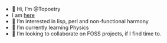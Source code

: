 - 👋 Hi, I’m @Topoetry
- I am [here](https://codeberg.org/Topoetry)
- 👀 I’m interested in lisp, perl and non-functional harmony
- 🌱 I’m currently learning Physics
- 💞️ I’m looking to collaborate on FOSS projects, if I find time to.
<!---
- 📫 How to reach me ...


Topoetry/Topoetry is a ✨ special ✨ repository because its `README.md` (this file) appears on your GitHub profile.
You can click the Preview link to take a look at your changes.
--->
